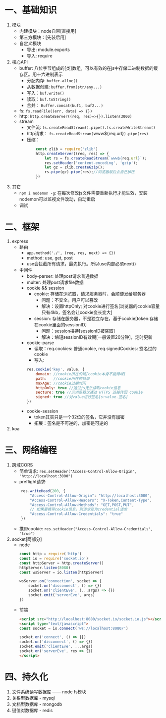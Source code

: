 # 一、基础知识
1. 模块
    - 内建模块：node自带[直接用]
    - 第三方模块：[先装后用]
    - 自定义模块
        - 导出: module.exports
        - 导入: require
2. 核心API
    - buffer: 八位字节组成的[类]数组，可以有效的在js中存储二进制数据的缓存区。用十六进制表示
        - 分配内存: `buffer.alloc()`
        - 从数据创建: `buffer.from(str/any...)`
        - 写入：`buf.write()`
        - 读取：`buf.toString()`
        - 合并： `Buffer.concat(buf1, buf2...)`
    - fs: `fs.readFile((err, data) => {})`
    - http: `http.createServer((req, res)=>{}).listen(3000)`
    - stream
        - 文件流: `fs.createReadStream().pipe().fs.createWriteStream()`
        - http请求： `fs.createReadStream(`www${req.url}`).pipe(res)`
        - 压缩：
            ```javascript
                const zlib = require('zlib')
                http.createServer((req, res) => {
                    let rs = fs.createReadStream(`www${req.url}`);
                    res.setHeader('content-encoding', 'gzip');
                    let gz = zlib.createGzip();
                    rs.pipe(gz).pipe(res);//浏览器最后会自己解压
                })
            ```
3. 其它
    -  `npm i nodemon -g`: 在每次修改js文件需要重新执行才能生效，安装nodemon可以监视文件改动，自动重启
    - 调试
# 二、框架
1. express
    - 路由
        - `app.method('./', (req, res, next) => {})`
        - method: use, get, post
        - use会拦截所有请求，最先执行。所以use内部必须next()
    - 中间件
        - body-parser: 处理post请求普通数据
        - multer: 处理post请求file数据
        - cookie && session
            - cookie: 存储在浏览器，请求服务器时，会顺便发给服务器
                - 问题：不安全。用户可以篡改
                - 解决：设置httpOnly; 对cookie进行签名[浏览器的cookie容量只有4kb，签名会让cookie变长变大]
            - session: 存储在服务器，不是独立存在，基于cookie[token:存储在cookie里面的sessionID]
                - 问题：session挟持[sessionID被盗取]
                - 解决：缩短sessionID有效期[一般设置20分钟]，定时更新
        - cookie-parse
            - 读取：req.cookies: 普通cookie, req.signedCookies: 签名过的cookie
            - 写入: 
            ```javascript
            res.cookie('key', value, {
                domain: //cookie所在的域[cookie本身不能跨域]
                path:   //cookie所在的目录
                maxAge: //cookie过期时间
                httpOnly: true //通过js无法读取cookie信息
                secture: true //示浏览器仅通过 HTTPS 连接传回 cookie
                signed: true //对value进行签名[s:value.签名]
            })
            ```
        - cookie-session
            - token其实只是一个32位的签名，它并没有加密
            - 拓展：签名是不可逆的，加密是可逆的
2. koa
# 三、网络编程
1. 跨域CORS
    - 简单请求: `res.setHeader("Access-Control-Allow-Origin", "http://localhost:3000")`
    - preflight请求: 
    ```javascript
        res.writeHead(200, {
            "Access-Control-Allow-Origin": "http://localhost:3000",
            "Access-Control-Allow-Headers": "X-Token,Content-Type",
            "Access-Control-Allow-Methods": "GET,POST,PUT",
            // 如果要携带cookie信息，则请求变为credential请求
            "Access-Control-Allow-Credentials": "true"
        })
    ```
    - 携带cookie: `res.setHeader("Access-Control-Allow-Credentials", "true")`
2. socket[两部分]
    - node
        ```javascript
        const http = require('http')
        const io = require('socket.io')
        const httpServer = http.createServer()
        httpServer.listen(8080)
        const wsServer = io.listen(httpServer)

        wsServer.on('connection', socket => {
            socket.on('disconnect', () => {})
            socket.on('clientEve', (...args) => {})
            socket.emit('serverEve', args)
        })
        ```
    - 前端
        ```html
        <script src="http://localhost:8080/socket.io/socket.io.js"></script>
        <script type="text/javascript">
        const socket = io.connect('ws://localhost:8080/')

        socket.on('connect', () => {})
        socket.on('disconnect', () => {})
        socket.emit('clientEve', ...args)
        socket.on('serverEve', res => {})
        </script>
        ```
# 四、持久化
1. 文件系统读写数据库 —— node fs模块
2. 关系型数据库 - mysql
3. 文档型数据库 - mongodb
4. 键值对数据库 - redis
 